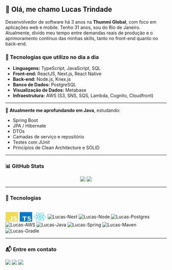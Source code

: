 ## 👋 Olá, me chamo Lucas Trindade

Desenvolvedor de software há 3 anos na **Thummi Global**, com foco em aplicações web e mobile. Tenho 31 anos, sou do Rio de Janeiro.
Atualmente, divido meu tempo entre demandas reais de produção e o aprimoramento contínuo das minhas skills, tanto no front-end quanto no back-end.

### 🚀 Tecnologias que utilizo no dia a dia
- **Linguagens:** TypeScript, JavaScript, SQL  
- **Front-end:** ReactJS, Next.js, React Native  
- **Back-end:** Node.js, Knex.js  
- **Banco de Dados:** PostgreSQL  
- **Visualização de Dados:** Metabase  
- **Infraestrutura:** AWS (S3, SNS, SQS, Lambda, Cognito, Cloudfront)

---

🧩 **Atualmente me aprofundando em Java**, estudando:
- Spring Boot  
- JPA / Hibernate  
- DTOs  
- Camadas de serviço e repositório  
- Testes com JUnit  
- Princípios de Clean Architecture e SOLID  

---

### 📊 GitHub Stats

<div align="center">
  <img height="180em" src="https://github-readme-stats.vercel.app/api?username=trslucas&show_icons=true&theme=gotham&include_all_commits=true&count_private=true"/>
  <img height="180em" src="https://github-readme-stats.vercel.app/api/top-langs/?username=trslucas&layout=compact&langs_count=7&theme=gotham"/>
</div>

---

### 🧠 Tecnologias

<div style="display: inline_block"><br>   
  <!-- Ecossistema JS -->
  <img align="center" alt="Lucas-Js" height="30" width="40" src="https://raw.githubusercontent.com/devicons/devicon/master/icons/javascript/javascript-plain.svg">
  <img align="center" alt="Lucas-Ts" height="30" width="40" src="https://raw.githubusercontent.com/devicons/devicon/master/icons/typescript/typescript-plain.svg">
  <img align="center" alt="Lucas-React" height="30" width="40" src="https://raw.githubusercontent.com/devicons/devicon/master/icons/react/react-original.svg">
  <img align="center" alt="Lucas-Next" height="30" width="40" src="https://cdn.jsdelivr.net/gh/devicons/devicon/icons/nextjs/nextjs-line.svg">
  <img align="center" alt="Lucas-Node" height="30" width="40" src="https://cdn.jsdelivr.net/gh/devicons/devicon/icons/nodejs/nodejs-original.svg">

  <!-- Banco de dados / Infra -->
  <img align="center" alt="Lucas-Postgres" height="30" width="40" src="https://cdn.jsdelivr.net/gh/devicons/devicon/icons/postgresql/postgresql-original.svg">
  <img align="center" alt="Lucas-AWS" height="30" width="40" src="https://cdn.jsdelivr.net/gh/devicons/devicon/icons/amazonwebservices/amazonwebservices-original.svg">

  <!-- Ecossistema Java -->
  <img align="center" alt="Lucas-Java" height="30" width="40" src="https://cdn.jsdelivr.net/gh/devicons/devicon/icons/java/java-original.svg">
  <img align="center" alt="Lucas-Spring" height="30" width="40" src="https://cdn.jsdelivr.net/gh/devicons/devicon/icons/spring/spring-original.svg">
  <img align="center" alt="Lucas-Maven" height="30" width="40" src="https://cdn.jsdelivr.net/gh/devicons/devicon/icons/apache/apache-original.svg">
  <img align="center" alt="Lucas-Gradle" height="30" width="40" src="https://cdn.jsdelivr.net/gh/devicons/devicon/icons/gradle/gradle-plain.svg">
</div>

---

### 📬 Entre em contato

<div>
  <a href="https://instagram.com/trslucas" target="_blank"><img src="https://img.shields.io/badge/-Instagram-%23E4405F?style=for-the-badge&logo=instagram&logoColor=white" target="_blank"></a>
  <a href="mailto:trslucas20@gmail.com"><img src="https://img.shields.io/badge/-Gmail-%23333?style=for-the-badge&logo=gmail&logoColor=white" target="_blank"></a>
  <a href="https://www.linkedin.com/in/trslucas" target="_blank"><img src="https://img.shields.io/badge/-LinkedIn-%230077B5?style=for-the-badge&logo=linkedin&logoColor=white" target="_blank"></a> 
</div>
